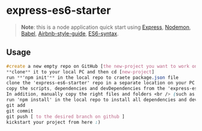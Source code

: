 # express-es6-starter

> **Note**: this is a node application quick start using [Express](https://expressjs.com), [Nodemon](https://nodemon.io), [Babel](https://babeljs.io), [Airbnb-style-guide](http://airbnb.io/javascript), [ES6-syntax](https://developer.mozilla.org/en-US/docs/Web/JavaScript/New_in_JavaScript/ECMAScript_2015_support_in_Mozilla).

## Usage

```css
#create a new empty repo on GitHub [the new-project you want to work on]
**clone** it to your local PC and then cd [new-project]
run **'npm init'** in the local repo to craete package.json file
clone the 'express-es6-starter' repo in a separate location on your PC
copy the scripts, dependencies and devDependencies from the 'express-es6-starter' to the new-project local repo package.json file
In addition, manually copy the right files and folders <br /> (such as src, routes, .gitattributes, .eslintrc.json, .babelrc etc) from the local 'express-es6-starter' to the local new-project on your PC
run 'npm install' in the local repo to install all dependencies and devDependencies
git add
git commit
git push [ to the desired branch on github ]
kickstart your project from here :)
```
